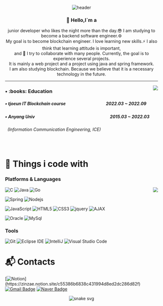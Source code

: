 <div align='center'>

![header](https://capsule-render.vercel.app/api?type=waving&color=auto&height=250&section=header&text=JaeJin%20𝕭&fontSize=80&animation=fadeIn&fontAlignY=38&desc=🐬the%20ability%20to%20look%20around&descAlignY=51&descAlign=62)

</div>

<div align='center'>

<h3><b> 👋 Hello,I`m a </b></h3>
junior developer who likes the night more than the day.😎 I am studying to become a backend software engineer.⚙️<br>
My goal is to become blockchain engineer. I love learning new skills.⚡️ I also think that learning attitude is important,<br>
and 🌱 I try to collaborate with many people. Currently, the goal is to experience several projects.<br>
It is mainly a web project and a project using java and spring framework. <br>
I am also studying blockchain. Because we believe that it is a necessary technology in the future.
</div>

* * *
<!-- 자기소개 끝 -->

<!-- 백준 알고리즘 레벨 시작 -->
<div align='right'>

   <!--<h3><b>🔑 Algorithm Level 	&nbsp;	&nbsp;	&nbsp;	&nbsp;	&nbsp;	&nbsp;	&nbsp;	&nbsp;	&nbsp;</b></h3>-->
   <img align='right' src="http://mazassumnida.wtf/api/v2/generate_badge?boj=byunjin11">

</div>
<!-- 백준 알고리즘 레벨 끝 -->

<!-- 교육사항 시작 -->
<div>
  <h3><b> • :books: Education </b></h3>
  <h5> • tjoeun IT Blockchain course 　　　　　　　　　 2022.03 ~ 2022.09 </h3>
  <h5> • Anyang Univ  　　　　　　　　　　　　　　　　　&nbsp; 2015.03 ~ 2022.03 </h5>
  <h6>&nbsp;&nbsp;(Information Communication Engineering, ICE)</h6>
</div>
</br>  
<!-- 교육사항 끝 -->


# 🫧 Things i code with
### Platforms & Languages

<!-- Top Languages --> 
<div align='right'>
  <img align='right' src="https://github-readme-stats.vercel.app/api/top-langs/?username=wlswo&layout=compact&theme=dracula">
</div>

<div> 
<!-- 큰 아이콘 
<p align="left">
  <a href="https://skillicons.dev">
    <img src="https://skillicons.dev/icons?i=c,java,go" /><br><br>
    <img src="https://skillicons.dev/icons?i=spring,nodejs" /><br><br>
    <img src="https://skillicons.dev/icons?i=javascript,html,css,jquery" /><br><br>
    <img src="https://skillicons.dev/icons?i=oracle,mysql" />
  </a>
</p>
-->

![C](https://img.shields.io/badge/-A8B9CC.svg?&style=flat-square&logo=C&logoColor=blue)
![Java](https://img.shields.io/badge/Java-007396.svg?&style=flat-square&logo=Java&logoColor=white)
![Go](https://img.shields.io/badge/Go-00ADD8.svg?&style=flat-square&logo=Go&logoColor=white)

![Spring](https://img.shields.io/badge/Spring-6DB33F.svg?&style=flat-square&logo=Spring&logoColor=white)
![Nodejs](https://img.shields.io/badge/Nodejs-6DB33F.svg?&style=flat-square&logo=Node.js&logoColor=white)


![JavaScript](https://img.shields.io/badge/JavaScript-F7DF1E.svg?&style=flat-square&logo=JavaScript&logoColor=white)
![HTML5](https://img.shields.io/badge/HTML5-E34F26.svg?&style=flat-square&logo=HTML5&logoColor=white)
![CSS3](https://img.shields.io/badge/CSS3-1572B6.svg?&style=flat-square&logo=CSS3&logoColor=white)
![jquery](https://img.shields.io/badge/jquery-0769AD?style=flat-square&logo=jquery&logoColor=white)
![AJAX](https://img.shields.io/badge/AJAX-2E77BC?style=flat-square&logo=Betfair&logoColor=white)

![Oracle](https://img.shields.io/badge/Oracle-F80000.svg?&style=flat-square&logo=Oracle&logoColor=white)
![MySql](https://img.shields.io/badge/MySQL-blue.svg?&style=flat-square&logo=MySQL&logoColor=white)
</div>

### Tools
![Git](https://img.shields.io/badge/Git-F05032.svg?&style=flat-square&logo=Git&logoColor=white)
![Eclipse IDE](https://img.shields.io/badge/Eclipse%20IDE-2C2255.svg?&style=flat-square&logo=Eclipse%20IDE&logoColor=white)
![IntelliJ](https://img.shields.io/badge/IntelliJ%20IDE-B88490.svg?&style=flat-square&logo=IntelliJ%20IDEA&logoColor=white)
![Visual Studio Code](https://img.shields.io/badge/Visual%20Studio%20Code-007ACC.svg?&style=flat-square&logo=Visual%20Studio%20Code&logoColor=white)



# :mailbox_with_mail: Contacts
[![Notion](https://img.shields.io/badge/portfolio-000000.svg?&style=flat-square&logo=Notion&logoColor=white&link=[https://soo-vely-dev.tistory.com](https://charmed-act-e88.notion.site/c55386b6838c431994d8ed2dc286d82f)/)](https://zinzae.notion.site/c55386b6838c431994d8ed2dc286d82f)
[![Gmail Badge](https://img.shields.io/badge/Gmail-d14836?style=flat-square&logo=Gmail&logoColor=white&link=mailto:kimsh1691@gmail.com)](mailto:byunjin1111@gmail.com)
[![Naver Badge](https://img.shields.io/badge/Naver-03C75A?style=flat-square&logo=Naver&logoColor=white&link=mailto:rlatngus1691@naver.com)](mailto:byunjin11@naver.com)

<div align='center'>

![snake svg](https://github.com/wlswo/wlswo/blob/output/github-contribution-grid-snake.svg)

</div>


